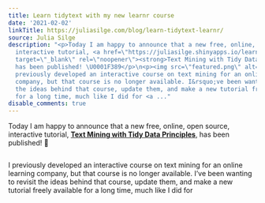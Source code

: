 ```yaml
---
title: Learn tidytext with my new learnr course
date: '2021-02-02'
linkTitle: https://juliasilge.com/blog/learn-tidytext-learnr/
source: Julia Silge
description: "<p>Today I am happy to announce that a new free, online, open source,
  interactive tutorial, <a href=\"https://juliasilge.shinyapps.io/learntidytext/\"
  target=\"_blank\" rel=\"noopener\"><strong>Text Mining with Tidy Data Principles</strong></a>,
  has been published! \U0001F389</p>\n<p><img src=\"featured.png\" alt=\"\"></p>\n<p>I
  previously developed an interactive course on text mining for an online learning
  company, but that course is no longer available. I&rsquo;ve been wanting to revisit
  the ideas behind that course, update them, and make a new tutorial freely available
  for a long time, much like I did for <a ..."
disable_comments: true
---
```

<p>Today I am happy to announce that a new free, online, open source, interactive tutorial, <a href="https://juliasilge.shinyapps.io/learntidytext/" target="_blank" rel="noopener"><strong>Text Mining with Tidy Data Principles</strong></a>, has been published! 🎉</p>
<p><img src="featured.png" alt=""></p>
<p>I previously developed an interactive course on text mining for an online learning company, but that course is no longer available. I&rsquo;ve been wanting to revisit the ideas behind that course, update them, and make a new tutorial freely available for a long time, much like I did for <a ...